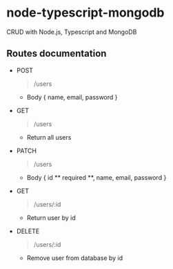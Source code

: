 # node-typescript-mongodb
CRUD with Node.js, Typescript and MongoDB

## Routes documentation
- POST
   > /users 
    - Body { name, email, password }
    
- GET
   > /users
    - Return all users
- PATCH
  > /users
    - Body { id ** required **, name, email, password }
  
- GET
  > /users/:id
    - Return user by id
    
- DELETE
  > /users/:id
    - Remove user from database by id

